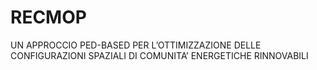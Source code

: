# RECMOP
UN APPROCCIO PED-BASED PER L’OTTIMIZZAZIONE DELLE CONFIGURAZIONI SPAZIALI DI COMUNITA’ ENERGETICHE RINNOVABILI
